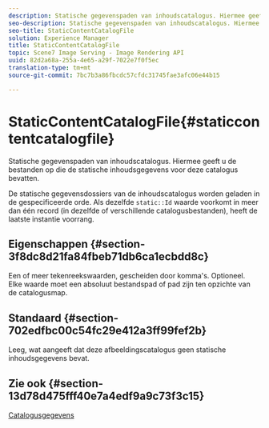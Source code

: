 ```yaml
---
description: Statische gegevenspaden van inhoudscatalogus. Hiermee geeft u de bestanden op die de statische inhoudsgegevens voor deze catalogus bevatten.
seo-description: Statische gegevenspaden van inhoudscatalogus. Hiermee geeft u de bestanden op die de statische inhoudsgegevens voor deze catalogus bevatten.
seo-title: StaticContentCatalogFile
solution: Experience Manager
title: StaticContentCatalogFile
topic: Scene7 Image Serving - Image Rendering API
uuid: 82d2a68a-255a-4e65-a29f-7022e7f0f5ec
translation-type: tm+mt
source-git-commit: 7bc7b3a86fbcdc57cfdc31745fae3afc06e44b15

---
```



# StaticContentCatalogFile{#staticcontentcatalogfile}

Statische gegevenspaden van inhoudscatalogus. Hiermee geeft u de bestanden op die de statische inhoudsgegevens voor deze catalogus bevatten.

De statische gegevensdossiers van de inhoudscatalogus worden geladen in de gespecificeerde orde. Als dezelfde `static::Id` waarde voorkomt in meer dan één record (in dezelfde of verschillende catalogusbestanden), heeft de laatste instantie voorrang.

## Eigenschappen {#section-3f8dc8d21fa84fbeb71db6ca1ecbdd8c}

Een of meer tekenreekswaarden, gescheiden door komma&#39;s. Optioneel. Elke waarde moet een absoluut bestandspad of pad zijn ten opzichte van de catalogusmap.

## Standaard {#section-702edfbc00c54fc29e412a3ff99fef2b}

Leeg, wat aangeeft dat deze afbeeldingscatalogus geen statische inhoudsgegevens bevat.

## Zie ook {#section-13d78d475fff40e7a4edf9a9c73f3c15}

[Catalogusgegevens](../../../../../is-api/image-catalog/image-serving-api-ref/c-image-catalog-reference/c-overview/c-catalog-data-fields/c-catalog-data-fields.md#concept-b19581028ec44f98b9f5943624403d29)
